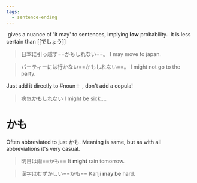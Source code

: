 ```yaml
---
tags:
  - sentence-ending
---
```

 gives a nuance of 'it may' to sentences, implying **low** probability.
 It is less certain than [[でしょう]]
 
>日本に引っ越す==かもしれない==。
>I may move to japan.

>パーティーには行かない==かもしれない==。
>I might not go to the party.

Just add it directly to #noun＋ , don't add a copula!
>病気かもしれない
>I might be sick....

# かも
Often abbreviated to just かも. Meaning is same, but as with all abbreviations it's very casual.
>明日は雨==かも==
>It **might** rain tomorrow.

>漢字はむずかしい==かも==
>Kanji **may be** hard.
